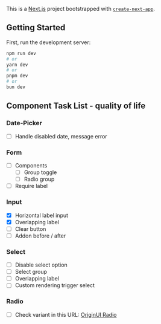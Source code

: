 This is a [Next.js](https://nextjs.org) project bootstrapped with [`create-next-app`](https://nextjs.org/docs/app/api-reference/cli/create-next-app).

## Getting Started

First, run the development server:

```bash
npm run dev
# or
yarn dev
# or
pnpm dev
# or
bun dev
```

## Component Task List - quality of life

### Date-Picker

- [ ] Handle disabled date, message error

### Form

- [ ] Components
  - [ ] Group toggle
  - [ ] Radio group
- [ ] Require label

### Input

- [x] Horizontal label input
- [x] Overlapping label
- [ ] Clear button
- [ ] Addon before / after

### Select

- [ ] Disable select option
- [ ] Select group
- [ ] Overlapping label
- [ ] Custom rendering trigger select

### Radio

- [ ] Check variant in this URL: [OriginUI Radio](https://originui.com/radio)
